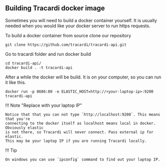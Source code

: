 ## Building Tracardi docker image

Sometimes you will need to build a docker container yourself. 
It is usually needed when you would like your docker server to run https requests. 

To build a docker container from source clone our repository

```
git clone https://github.com/tracardi/tracardi-api.git
```

Go to tracardi folder and run docker build

```
cd tracardi-api/
docker build . -t tracardi-api
```

After a while the docker will be build. It is on your computer, so you can run it like this.

```
docker run -p 8686:80 -e ELASTIC_HOST=http://<your-laptop-ip>:9200 tracardi-api
```

!!! Note "Replace <your-laptop-ip> with your laptop IP"

    Notice that that you can not type `http://localhost:9200`. This means that you're
    connecting to the docker itself as localhost means local in docker. Obviously elastic 
    is not there, so Tracardi will never connect. Pass external ip for elastic. 
    This may be your laptop IP if you are running Tracardi locally.

!!! Tip 
    
    On windows you can use `ipconfig` command to find out your laptop IP.